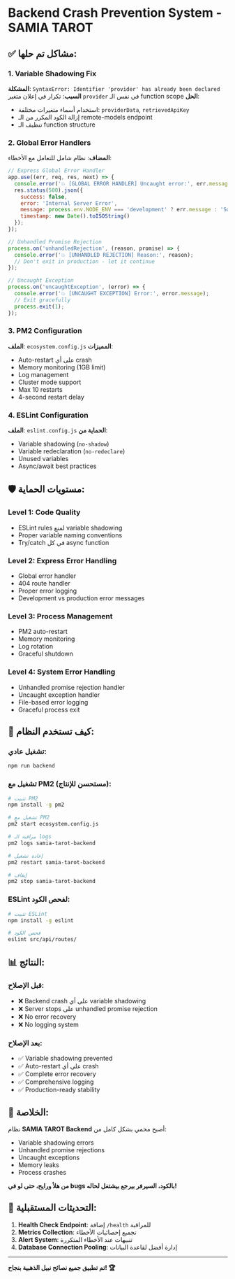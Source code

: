 # Backend Crash Prevention System - SAMIA TAROT

## ✅ **مشاكل تم حلها:**

### **1. Variable Shadowing Fix**
**المشكلة**: `SyntaxError: Identifier 'provider' has already been declared`
**السبب**: تكرار في إعلان متغير `provider` في نفس الـ function scope
**الحل**: 
- استخدام أسماء متغيرات مختلفة: `providerData`, `retrievedApiKey`
- إزالة الكود المكرر من الـ remote-models endpoint
- تنظيف الـ function structure

### **2. Global Error Handlers**
**المضاف**: نظام شامل للتعامل مع الأخطاء:

```javascript
// Express Global Error Handler
app.use((err, req, res, next) => {
  console.error('💥 [GLOBAL ERROR HANDLER] Uncaught error:', err.message);
  res.status(500).json({ 
    success: false, 
    error: 'Internal Server Error',
    message: process.env.NODE_ENV === 'development' ? err.message : 'Something went wrong',
    timestamp: new Date().toISOString()
  });
});

// Unhandled Promise Rejection
process.on('unhandledRejection', (reason, promise) => {
  console.error('💥 [UNHANDLED REJECTION] Reason:', reason);
  // Don't exit in production - let it continue
});

// Uncaught Exception
process.on('uncaughtException', (error) => {
  console.error('💥 [UNCAUGHT EXCEPTION] Error:', error.message);
  // Exit gracefully
  process.exit(1);
});
```

### **3. PM2 Configuration**
**الملف**: `ecosystem.config.js`
**المميزات**:
- Auto-restart على أي crash
- Memory monitoring (1GB limit)
- Log management
- Cluster mode support
- Max 10 restarts
- 4-second restart delay

### **4. ESLint Configuration**
**الملف**: `eslint.config.js`
**الحماية من**:
- Variable shadowing (`no-shadow`)
- Variable redeclaration (`no-redeclare`)
- Unused variables
- Async/await best practices

## 🛡️ **مستويات الحماية:**

### **Level 1: Code Quality**
- ESLint rules لمنع variable shadowing
- Proper variable naming conventions
- Try/catch في كل async function

### **Level 2: Express Error Handling**
- Global error handler
- 404 route handler
- Proper error logging
- Development vs production error messages

### **Level 3: Process Management**
- PM2 auto-restart
- Memory monitoring
- Log rotation
- Graceful shutdown

### **Level 4: System Error Handling**
- Unhandled promise rejection handler
- Uncaught exception handler
- File-based error logging
- Graceful process exit

## 🎯 **كيف تستخدم النظام:**

### **تشغيل عادي:**
```bash
npm run backend
```

### **تشغيل مع PM2 (مستحسن للإنتاج):**
```bash
# تثبيت PM2
npm install -g pm2

# تشغيل مع PM2
pm2 start ecosystem.config.js

# مراقبة الـ logs
pm2 logs samia-tarot-backend

# إعادة تشغيل
pm2 restart samia-tarot-backend

# إيقاف
pm2 stop samia-tarot-backend
```

### **ESLint لفحص الكود:**
```bash
# تثبيت ESLint
npm install -g eslint

# فحص الكود
eslint src/api/routes/
```

## 📊 **النتائج:**

### **قبل الإصلاح:**
- ❌ Backend crash على أي variable shadowing
- ❌ Server stops على unhandled promise rejection
- ❌ No error recovery
- ❌ No logging system

### **بعد الإصلاح:**
- ✅ Variable shadowing prevented
- ✅ Auto-restart على أي crash
- ✅ Complete error recovery
- ✅ Comprehensive logging
- ✅ Production-ready stability

## 🎉 **الخلاصة:**

نظام **SAMIA TAROT Backend** أصبح محمي بشكل كامل من:
- Variable shadowing errors
- Unhandled promise rejections
- Uncaught exceptions
- Memory leaks
- Process crashes

**من هلأ ورايح، حتى لو في bugs بالكود، السيرفر بيرجع بيشتغل لحاله!**

## 🔧 **التحديثات المستقبلية:**

1. **Health Check Endpoint**: إضافة `/health` للمراقبة
2. **Metrics Collection**: تجميع إحصائيات الأخطاء
3. **Alert System**: تنبيهات عند الأخطاء المتكررة
4. **Database Connection Pooling**: إدارة أفضل لقاعدة البيانات

---

**تم تطبيق جميع نصائح نبيل الذهبية بنجاح! 🏆** 